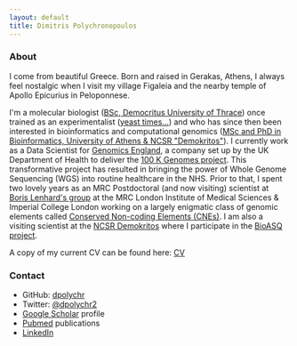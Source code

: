 ```yaml
---
layout: default
title: Dimitris Polychronopoulos
---
```


### About

I come from beautiful Greece. Born and raised in Gerakas, Athens, I always feel nostalgic when I visit my village Figaleia and the nearby temple of Apollo Epicurius in Peloponnese. 

I'm a molecular biologist ([BSc, Democritus University of Thrace](http://www.mbg.duth.gr/)) once trained as an experimentalist ([yeast times...](https://www.ncbi.nlm.nih.gov/pubmed/19661920)) and who has since then been interested in bioinformatics and computational genomics ([MSc and PhD in Bioinformatics, University of Athens & NCSR "Demokritos"](http://www.demokritos.gr/?lang=en)). I currently work as a Data Scientist for [Genomics England](https://www.genomicsengland.co.uk/), a company set up by the UK Department of Health to deliver the [100 K Genomes project](https://en.wikipedia.org/wiki/100,000_Genomes_Project). This transformative project has resulted in bringing the power of Whole Genome Sequencing (WGS) into routine healthcare in the NHS. Prior to that, I spent two lovely years as an MRC Postdoctoral (and now visiting) scientist at [Boris Lenhard's group](https://lms.mrc.ac.uk/research-group/computational-regulatory-genomics/) at the MRC London Institute of Medical Sciences & Imperial College London working on a largely enigmatic class of genomic elements called [Conserved Non-coding Elements (CNEs)](https://academic.oup.com/nar/advance-article/doi/10.1093/nar/gkx1074/4599184). I am also a visiting scientist at the [NCSR Demokritos](http://www.demokritos.gr/?lang=en) where I participate in the [BioASQ project](http://bioasq.org/). 

A copy of my current CV can be found here: [CV](https://www.dropbox.com/s/h52n1a0hj098g4v/Polychronopoulos_cv_en.pdf?dl=0)

### Contact

- GitHub: [dpolychr](https://github.com/dpolychr)
- Twitter: [@dpolychr2](https://twitter.com/dpolychr2)
- [Google Scholar](https://scholar.google.com/citations?user=LsI4gg0AAAAJ) profile
- [Pubmed](https://www.ncbi.nlm.nih.gov/pubmed/?term=Polychronopoulos+D) publications
- [LinkedIn](https://uk.linkedin.com/in/dimitris-polychronopoulos-b3732a134)



